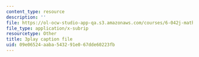 ```yaml
---
content_type: resource
description: ''
file: https://ol-ocw-studio-app-qa.s3.amazonaws.com/courses/6-042j-mathematics-for-computer-science-spring-2015/09e06524aaba543291e067dde60223fb_-j7MoM3P_J8.vtt
file_type: application/x-subrip
resourcetype: Other
title: 3play caption file
uid: 09e06524-aaba-5432-91e0-67dde60223fb
---
```

